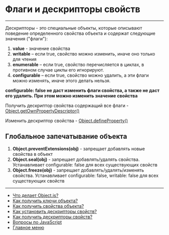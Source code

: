 # Флаги и дескрипторы свойств

---

Дескрипторы - это специальные объекты, которые описывают поведение определенного свойства объекта и содержат следующие значения ("флаги"):

1. **value** - значение свойства
2. **writable** – если true, свойство можно изменить, иначе оно только для чтения
3. **enumerable** – если true, свойство перечисляется в циклах, в противном случае циклы его игнорируют.
4. **configurable** – если true, свойство можно удалить, а эти флаги можно изменять, иначе этого делать нельзя.

**configurable: false не даст изменить флаги свойства, а также не даст его удалить. При этом можно изменить значение свойства**

Получить дескриптор свойства содержащий все флаги - [Object.getOwnPropertyDescriptor()](./Object.getOwnPropertyDescriptor.md)

Изменить дескриптор свойства - [Object.defineProperty()](./Object.defineProperty.md)

## Глобальное запечатывание объекта

1. **Object.preventExtensions(obj)** - запрещает добавлять новые свойства в объект
2. **Object.seal(obj)** - запрещает добавлять/удалять свойства. Устанавливает configurable: false для всех существующих свойств
3. **Object.freeze(obj)** - запрещает добавлять/удалять/изменять свойства. Устанавливает configurable: false, writable: false для всех существующих свойств

---

- [Что делает Object.is?](/Object.is.md)
- [Как получить ключи объекта?](./Object.keys.md)
- [Как получить свойства объекта?](./Object.values.md)
- [Как установить дескрипторы свойств?](./Object.defineProperty.md)
- [Как получить дескрипторы свойств?](./Object.getOwnPropertyDescriptor.md)
- [Вопросы по JavaScript](../javaScript.md)
- [Главное меню](../../README.md)

